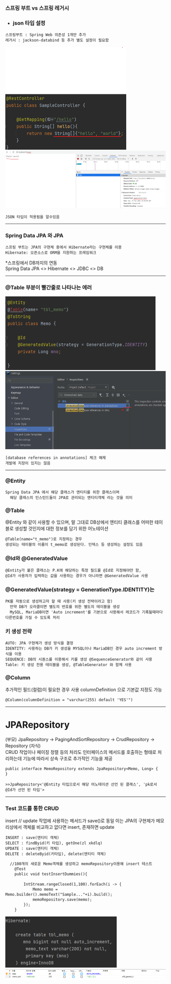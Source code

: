 ### 스프링 부트 vs 스프링 레거시

* ### json 타입 설정
```
스프링부트 : Spring Web 의존성 1개만 추가
레거시 : jackson-databind 등 추가 별도 설정이 필요함
```
![img.png](img.png)
![img_1.png](img_1.png)
```
JSON 타입이 적용됨을 알수있음
```
--------------
### Spring Data JPA 와 JPA
```
스프링 부트는 JPA의 구현체 중에서 Hibernate라는 구현체를 이용
Hibernate: 오픈소스로 ORM을 지원하는 프레임워크 
```
*스프링에서 DB까지의 연동<br>
Spring Data JPA <> Hibernate <> JDBC <> DB

--------------
### @Table 부분이 빨간줄로 나타나는 에러

![img_3.png](img_3.png)
![img_2.png](img_2.png)<br>
```
[database references in annotations] 체크 해제
개발에 지장이 있지는 않음
```
--------------
### @Entity<br>
```
Spring Data JPA 에서 해당 클래스가 엔티티를 위한 클래스이며
  해당 클래스의 인스턴드들이 JPA로 관리되는 엔티티객체 라는 것을 의미
  ```
  
### @Table<br>
@Entity 와 같이 사용할 수 있으며, 말 그대로 DB상에서 엔티티 클래스를 어떠한 테이블로
  생성할 것인지에 대한 정보를 담기 위한 어노테이션
```
@Table(name="t_memo")로 지정하는 경우
생성되는 테이블의 이름이 t_memo로 생성된다. 인덱스 등 생성하는 설정도 있음
```

### @Id와 @GeneratedValue
```aidl
@Entity가 붙은 클래스는 P.K에 해당하는 특정 필드를 @Id로 지정해야만 함,
@Id가 사용자가 입력하는 값을 사용하는 경우가 아니라면 @GeneratedValue 사용
```
### @GeneratedValue(strategy = GenerationType.IDENTITY)는<br>
```
PK를 자동으로 생성하고자 할 때 사용(키 생성 전략이라고 함)
  만약 DB가 오라클이면 별도의 번호를 위한 별도의 테이블을 생성
  MySQL, MariaDB이면 'Auto increment'를 기본으로 사용해서 레코드가 기록될때마다 다른번호를 가질 수 있도록 처리
``` 

### 키 생성 전략
```aidl
AUTO: JPA 구현체가 생성 방식을 결정
IDENTITY: 사용하는 DB가 키 생성을 MYSQL이나 MariaDB인 경우 auto increment 방식을 이용
SEQUENCE: DB의 시퀀스를 이용해서 키를 생성 @SequenceGenerator와 같이 사용
Table: 키 생성 전용 테이블을 생성, @TableGenerator 와 함께 사용

```
### @Column

추가적인 필드(컬럼)이 필요한 경우 사용
columnDefinition 으로 기본값 지정도 가능
```aidl
@Column(columnDefinition = "varchar(255) default 'YES'")
```
--------------

# JPARepository

(부모) JpaRepository -> PagingAndSortRepository -> CrudRepository -> Repository (자식)<br>
CRUD 작업이나 페이징 정렬 등의 처리도 인터페이스의 메서드를 호출하는 형태로 처리하는데 기능에 따라서
상속 구조로 추가적인 기능을 제공
```
public interface MemoRepository extends JpaRepository<Memo, Long> {
}

>>JpaRepository<'@Entity 타입으로서 해당 어노테이션 선언 된 클래스', 'pk로서 @Id가 선언 된 타입'>

```
-----
### Test 코드를 통한 CRUD
insert // update 작업에 사용하는 메서드가 save()로 동일
이는 JPA의 구현체가 메모리상에서 객체를 비교하고 없다면 insert, 존재하면 update
```aidl
INSERT : save(엔티티 객체)
SELECT : findByid(키 타입), getOne(zl xkdlq)
UPDATE : save(엔티티 객체)
DELETE : deleteByid(키타입), delete(엔티티 객체)
```

```aidl
  //100개의 새로운 Memo객체를 생성하고 memoRepository이용해 insert 테스트
    @Test
    public void testInsertDummies(){

        IntStream.rangeClosed(1,100).forEach(i -> {
            Memo memo = Memo.builder().memoText("Sample..."+i).build();
            memoRepository.save(memo);
        });
    }
```
![img_4.png](img_4.png)
![img_5.png](img_5.png)